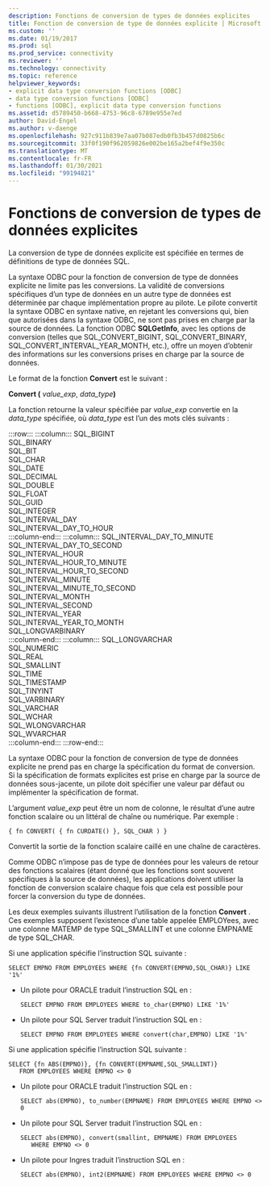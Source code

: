 ```yaml
---
description: Fonctions de conversion de types de données explicites
title: Fonction de conversion de type de données explicite | Microsoft Docs
ms.custom: ''
ms.date: 01/19/2017
ms.prod: sql
ms.prod_service: connectivity
ms.reviewer: ''
ms.technology: connectivity
ms.topic: reference
helpviewer_keywords:
- explicit data type conversion functions [ODBC]
- data type conversion functions [ODBC]
- functions [ODBC], explicit data type conversion functions
ms.assetid: d5789450-b668-4753-96c8-6789e955e7ed
author: David-Engel
ms.author: v-daenge
ms.openlocfilehash: 927c911b839e7aa07b087edb0fb3b457d0825b6c
ms.sourcegitcommit: 33f0f190f962059826e002be165a2bef4f9e350c
ms.translationtype: MT
ms.contentlocale: fr-FR
ms.lasthandoff: 01/30/2021
ms.locfileid: "99194821"
---
```

# <a name="explicit-data-type-conversion-function"></a>Fonctions de conversion de types de données explicites
La conversion de type de données explicite est spécifiée en termes de définitions de type de données SQL.  
  
 La syntaxe ODBC pour la fonction de conversion de type de données explicite ne limite pas les conversions. La validité de conversions spécifiques d’un type de données en un autre type de données est déterminée par chaque implémentation propre au pilote. Le pilote convertit la syntaxe ODBC en syntaxe native, en rejetant les conversions qui, bien que autorisées dans la syntaxe ODBC, ne sont pas prises en charge par la source de données. La fonction ODBC **SQLGetInfo**, avec les options de conversion (telles que SQL_CONVERT_BIGINT, SQL_CONVERT_BINARY, SQL_CONVERT_INTERVAL_YEAR_MONTH, etc.), offre un moyen d’obtenir des informations sur les conversions prises en charge par la source de données.  
  
 Le format de la fonction **Convert** est le suivant :  
  
 **Convert (** _value_exp_, _data_type_**)**  
  
 La fonction retourne la valeur spécifiée par *value_exp* convertie en la *data_type* spécifiée, où *data_type* est l’un des mots clés suivants :  

:::row:::
    :::column:::
        SQL_BIGINT  
        SQL_BINARY  
        SQL_BIT  
        SQL_CHAR  
        SQL_DATE  
        SQL_DECIMAL  
        SQL_DOUBLE  
        SQL_FLOAT  
        SQL_GUID  
        SQL_INTEGER  
        SQL_INTERVAL_DAY  
        SQL_INTERVAL_DAY_TO_HOUR  
    :::column-end:::
    :::column:::
        SQL_INTERVAL_DAY_TO_MINUTE  
        SQL_INTERVAL_DAY_TO_SECOND  
        SQL_INTERVAL_HOUR  
        SQL_INTERVAL_HOUR_TO_MINUTE  
        SQL_INTERVAL_HOUR_TO_SECOND  
        SQL_INTERVAL_MINUTE  
        SQL_INTERVAL_MINUTE_TO_SECOND  
        SQL_INTERVAL_MONTH  
        SQL_INTERVAL_SECOND  
        SQL_INTERVAL_YEAR  
        SQL_INTERVAL_YEAR_TO_MONTH  
        SQL_LONGVARBINARY  
    :::column-end:::
    :::column:::
        SQL_LONGVARCHAR  
        SQL_NUMERIC  
        SQL_REAL  
        SQL_SMALLINT  
        SQL_TIME  
        SQL_TIMESTAMP  
        SQL_TINYINT  
        SQL_VARBINARY  
        SQL_VARCHAR  
        SQL_WCHAR  
        SQL_WLONGVARCHAR  
        SQL_WVARCHAR  
    :::column-end:::
:::row-end:::

 La syntaxe ODBC pour la fonction de conversion de type de données explicite ne prend pas en charge la spécification du format de conversion. Si la spécification de formats explicites est prise en charge par la source de données sous-jacente, un pilote doit spécifier une valeur par défaut ou implémenter la spécification de format.  
  
 L’argument *value_exp* peut être un nom de colonne, le résultat d’une autre fonction scalaire ou un littéral de chaîne ou numérique. Par exemple :  
  
```  
{ fn CONVERT( { fn CURDATE() }, SQL_CHAR ) }  
```  
  
 Convertit la sortie de la fonction scalaire caillé en une chaîne de caractères.  
  
 Comme ODBC n’impose pas de type de données pour les valeurs de retour des fonctions scalaires (étant donné que les fonctions sont souvent spécifiques à la source de données), les applications doivent utiliser la fonction de conversion scalaire chaque fois que cela est possible pour forcer la conversion du type de données.  
  
 Les deux exemples suivants illustrent l’utilisation de la fonction **Convert** . Ces exemples supposent l’existence d’une table appelée EMPLOYees, avec une colonne MATEMP de type SQL_SMALLINT et une colonne EMPNAME de type SQL_CHAR.  
  
 Si une application spécifie l’instruction SQL suivante :  
  
```  
SELECT EMPNO FROM EMPLOYEES WHERE {fn CONVERT(EMPNO,SQL_CHAR)} LIKE '1%'  
```  
  
-   Un pilote pour ORACLE traduit l’instruction SQL en :  
  
    ```  
    SELECT EMPNO FROM EMPLOYEES WHERE to_char(EMPNO) LIKE '1%'  
    ```  
  
-   Un pilote pour SQL Server traduit l’instruction SQL en :  
  
    ```  
    SELECT EMPNO FROM EMPLOYEES WHERE convert(char,EMPNO) LIKE '1%'  
    ```  
  
 Si une application spécifie l’instruction SQL suivante :  
  
```  
SELECT {fn ABS(EMPNO)}, {fn CONVERT(EMPNAME,SQL_SMALLINT)}  
   FROM EMPLOYEES WHERE EMPNO <> 0  
```  
  
-   Un pilote pour ORACLE traduit l’instruction SQL en :  
  
    ```  
    SELECT abs(EMPNO), to_number(EMPNAME) FROM EMPLOYEES WHERE EMPNO <> 0  
    ```  
  
-   Un pilote pour SQL Server traduit l’instruction SQL en :  
  
    ```  
    SELECT abs(EMPNO), convert(smallint, EMPNAME) FROM EMPLOYEES  
       WHERE EMPNO <> 0  
    ```  
  
-   Un pilote pour Ingres traduit l’instruction SQL en :  
  
    ```  
    SELECT abs(EMPNO), int2(EMPNAME) FROM EMPLOYEES WHERE EMPNO <> 0  
    ```
